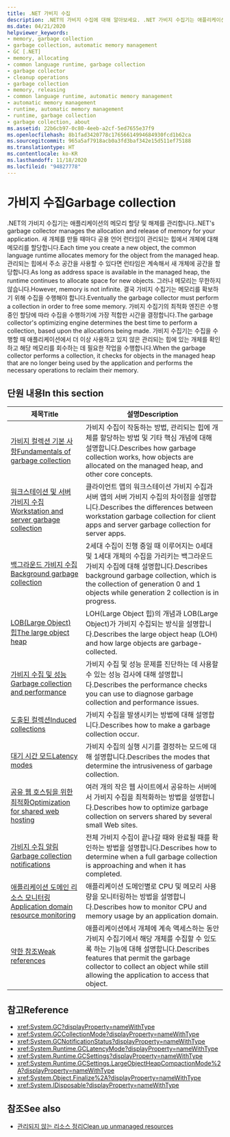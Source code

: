 ```yaml
---
title: .NET 가비지 수집
description: .NET의 가비지 수집에 대해 알아보세요. .NET 가비지 수집기는 애플리케이션의 메모리 할당 및 해제를 관리합니다.
ms.date: 04/21/2020
helpviewer_keywords:
- memory, garbage collection
- garbage collection, automatic memory management
- GC [.NET]
- memory, allocating
- common language runtime, garbage collection
- garbage collector
- cleanup operations
- garbage collection
- memory, releasing
- common language runtime, automatic memory management
- automatic memory management
- runtime, automatic memory management
- runtime, garbage collection
- garbage collection, about
ms.assetid: 22b6cb97-0c80-4eeb-a2cf-5ed7655e37f9
ms.openlocfilehash: 8b1fad3420778c17656614994684930fcd1b62ca
ms.sourcegitcommit: 965a5af7918acb0a3fd3baf342e15d511ef75188
ms.translationtype: HT
ms.contentlocale: ko-KR
ms.lasthandoff: 11/18/2020
ms.locfileid: "94827778"
---
```

# <a name="garbage-collection"></a><span data-ttu-id="ea4a4-104">가비지 수집</span><span class="sxs-lookup"><span data-stu-id="ea4a4-104">Garbage collection</span></span>

<span data-ttu-id="ea4a4-105">.NET의 가비지 수집기는 애플리케이션의 메모리 할당 및 해제를 관리합니다.</span><span class="sxs-lookup"><span data-stu-id="ea4a4-105">.NET's garbage collector manages the allocation and release of memory for your application.</span></span> <span data-ttu-id="ea4a4-106">새 개체를 만들 때마다 공용 언어 런타임이 관리되는 힙에서 개체에 대해 메모리를 할당합니다.</span><span class="sxs-lookup"><span data-stu-id="ea4a4-106">Each time you create a new object, the common language runtime allocates memory for the object from the managed heap.</span></span> <span data-ttu-id="ea4a4-107">관리되는 힙에서 주소 공간을 사용할 수 있다면 런타임은 계속해서 새 개체에 공간을 할당합니다.</span><span class="sxs-lookup"><span data-stu-id="ea4a4-107">As long as address space is available in the managed heap, the runtime continues to allocate space for new objects.</span></span> <span data-ttu-id="ea4a4-108">그러나 메모리는 무한하지 않습니다.</span><span class="sxs-lookup"><span data-stu-id="ea4a4-108">However, memory is not infinite.</span></span> <span data-ttu-id="ea4a4-109">결국 가비지 수집기는 메모리를 확보하기 위해 수집을 수행해야 합니다.</span><span class="sxs-lookup"><span data-stu-id="ea4a4-109">Eventually the garbage collector must perform a collection in order to free some memory.</span></span> <span data-ttu-id="ea4a4-110">가비지 수집기의 최적화 엔진은 수행 중인 할당에 따라 수집을 수행하기에 가장 적합한 시간을 결정합니다.</span><span class="sxs-lookup"><span data-stu-id="ea4a4-110">The garbage collector's optimizing engine determines the best time to perform a collection, based upon the allocations being made.</span></span> <span data-ttu-id="ea4a4-111">가비지 수집기는 수집을 수행할 때 애플리케이션에서 더 이상 사용하고 있지 않은 관리되는 힙에 있는 개체를 확인하고 해당 메모리를 회수하는 데 필요한 작업을 수행합니다.</span><span class="sxs-lookup"><span data-stu-id="ea4a4-111">When the garbage collector performs a collection, it checks for objects in the managed heap that are no longer being used by the application and performs the necessary operations to reclaim their memory.</span></span>  
  
## <a name="in-this-section"></a><span data-ttu-id="ea4a4-112">단원 내용</span><span class="sxs-lookup"><span data-stu-id="ea4a4-112">In this section</span></span>
  
|<span data-ttu-id="ea4a4-113">제목</span><span class="sxs-lookup"><span data-stu-id="ea4a4-113">Title</span></span>|<span data-ttu-id="ea4a4-114">설명</span><span class="sxs-lookup"><span data-stu-id="ea4a4-114">Description</span></span>|  
|-----------|-----------------|  
|[<span data-ttu-id="ea4a4-115">가비지 컬렉션 기본 사항</span><span class="sxs-lookup"><span data-stu-id="ea4a4-115">Fundamentals of garbage collection</span></span>](fundamentals.md)|<span data-ttu-id="ea4a4-116">가비지 수집이 작동하는 방법, 관리되는 힙에 개체를 할당하는 방법 및 기타 핵심 개념에 대해 설명합니다.</span><span class="sxs-lookup"><span data-stu-id="ea4a4-116">Describes how garbage collection works, how objects are allocated on the managed heap, and other core concepts.</span></span>|  
|[<span data-ttu-id="ea4a4-117">워크스테이션 및 서버 가비지 수집</span><span class="sxs-lookup"><span data-stu-id="ea4a4-117">Workstation and server garbage collection</span></span>](workstation-server-gc.md)|<span data-ttu-id="ea4a4-118">클라이언트 앱의 워크스테이션 가비지 수집과 서버 앱의 서버 가비지 수집의 차이점을 설명합니다.</span><span class="sxs-lookup"><span data-stu-id="ea4a4-118">Describes the differences between workstation garbage collection for client apps and server garbage collection for server apps.</span></span>|
|[<span data-ttu-id="ea4a4-119">백그라운드 가비지 수집</span><span class="sxs-lookup"><span data-stu-id="ea4a4-119">Background garbage collection</span></span>](background-gc.md)|<span data-ttu-id="ea4a4-120">2세대 수집이 진행 중일 때 이루어지는 0세대 및 1세대 개체의 수집을 가리키는 백그라운드 가비지 수집에 대해 설명합니다.</span><span class="sxs-lookup"><span data-stu-id="ea4a4-120">Describes background garbage collection, which is the collection of generation 0 and 1 objects while generation 2 collection is in progress.</span></span>|
|[<span data-ttu-id="ea4a4-121">LOB(Large Object) 힙</span><span class="sxs-lookup"><span data-stu-id="ea4a4-121">The large object heap</span></span>](large-object-heap.md)|<span data-ttu-id="ea4a4-122">LOH(Large Object 힙)의 개념과 LOB(Large Object)가 가비지 수집되는 방식을 설명합니다.</span><span class="sxs-lookup"><span data-stu-id="ea4a4-122">Describes the large object heap (LOH) and how large objects are garbage-collected.</span></span>|
|[<span data-ttu-id="ea4a4-123">가비지 수집 및 성능</span><span class="sxs-lookup"><span data-stu-id="ea4a4-123">Garbage collection and performance</span></span>](performance.md)|<span data-ttu-id="ea4a4-124">가비지 수집 및 성능 문제를 진단하는 데 사용할 수 있는 성능 검사에 대해 설명합니다.</span><span class="sxs-lookup"><span data-stu-id="ea4a4-124">Describes the performance checks you can use to diagnose garbage collection and performance issues.</span></span>|  
|[<span data-ttu-id="ea4a4-125">도출된 컬렉션</span><span class="sxs-lookup"><span data-stu-id="ea4a4-125">Induced collections</span></span>](induced.md)|<span data-ttu-id="ea4a4-126">가비지 수집을 발생시키는 방법에 대해 설명합니다.</span><span class="sxs-lookup"><span data-stu-id="ea4a4-126">Describes how to make a garbage collection occur.</span></span>|  
|[<span data-ttu-id="ea4a4-127">대기 시간 모드</span><span class="sxs-lookup"><span data-stu-id="ea4a4-127">Latency modes</span></span>](latency.md)|<span data-ttu-id="ea4a4-128">가비지 수집의 실행 시기를 결정하는 모드에 대해 설명합니다.</span><span class="sxs-lookup"><span data-stu-id="ea4a4-128">Describes the modes that determine the intrusiveness of garbage collection.</span></span>|  
|[<span data-ttu-id="ea4a4-129">공유 웹 호스팅을 위한 최적화</span><span class="sxs-lookup"><span data-stu-id="ea4a4-129">Optimization for shared web hosting</span></span>](optimization-for-shared-web-hosting.md)|<span data-ttu-id="ea4a4-130">여러 개의 작은 웹 사이트에서 공유하는 서버에서 가비지 수집을 최적화하는 방법을 설명합니다.</span><span class="sxs-lookup"><span data-stu-id="ea4a4-130">Describes how to optimize garbage collection on servers shared by several small Web sites.</span></span>|  
|[<span data-ttu-id="ea4a4-131">가비지 수집 알림</span><span class="sxs-lookup"><span data-stu-id="ea4a4-131">Garbage collection notifications</span></span>](notifications.md)|<span data-ttu-id="ea4a4-132">전체 가비지 수집이 끝나갈 때와 완료될 때를 확인하는 방법을 설명합니다.</span><span class="sxs-lookup"><span data-stu-id="ea4a4-132">Describes how to determine when a full garbage collection is approaching and when it has completed.</span></span>|  
|[<span data-ttu-id="ea4a4-133">애플리케이션 도메인 리소스 모니터링</span><span class="sxs-lookup"><span data-stu-id="ea4a4-133">Application domain resource monitoring</span></span>](app-domain-resource-monitoring.md)|<span data-ttu-id="ea4a4-134">애플리케이션 도메인별로 CPU 및 메모리 사용량을 모니터링하는 방법을 설명합니다.</span><span class="sxs-lookup"><span data-stu-id="ea4a4-134">Describes how to monitor CPU and memory usage by an application domain.</span></span>|  
|[<span data-ttu-id="ea4a4-135">약한 참조</span><span class="sxs-lookup"><span data-stu-id="ea4a4-135">Weak references</span></span>](weak-references.md)|<span data-ttu-id="ea4a4-136">애플리케이션에서 개체에 계속 액세스하는 동안 가비지 수집기에서 해당 개체를 수집할 수 있도록 하는 기능에 대해 설명합니다.</span><span class="sxs-lookup"><span data-stu-id="ea4a4-136">Describes features that permit the garbage collector to collect an object while still allowing the application to access that object.</span></span>|  
  
## <a name="reference"></a><span data-ttu-id="ea4a4-137">참고</span><span class="sxs-lookup"><span data-stu-id="ea4a4-137">Reference</span></span>

- <xref:System.GC?displayProperty=nameWithType>  
- <xref:System.GCCollectionMode?displayProperty=nameWithType>  
- <xref:System.GCNotificationStatus?displayProperty=nameWithType>  
- <xref:System.Runtime.GCLatencyMode?displayProperty=nameWithType>  
- <xref:System.Runtime.GCSettings?displayProperty=nameWithType>  
- <xref:System.Runtime.GCSettings.LargeObjectHeapCompactionMode%2A?displayProperty=nameWithType>  
- <xref:System.Object.Finalize%2A?displayProperty=nameWithType>  
- <xref:System.IDisposable?displayProperty=nameWithType>  
  
## <a name="see-also"></a><span data-ttu-id="ea4a4-138">참조</span><span class="sxs-lookup"><span data-stu-id="ea4a4-138">See also</span></span>

- [<span data-ttu-id="ea4a4-139">관리되지 않는 리소스 정리</span><span class="sxs-lookup"><span data-stu-id="ea4a4-139">Clean up unmanaged resources</span></span>](unmanaged.md)
